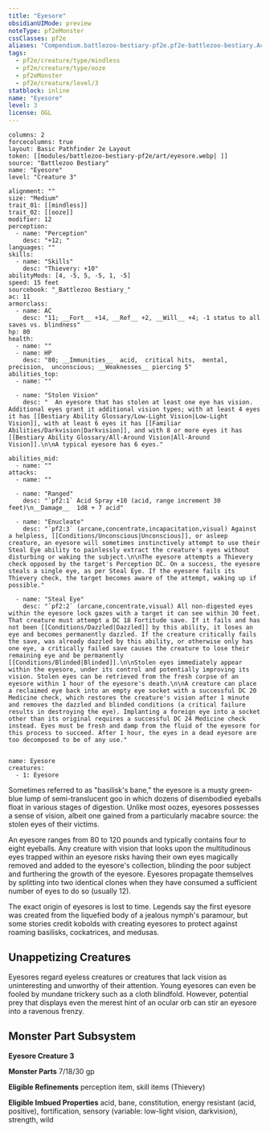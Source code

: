 ```yaml
---
title: "Eyesore"
obsidianUIMode: preview
noteType: pf2eMonster
cssClasses: pf2e
aliases: "Compendium.battlezoo-bestiary-pf2e.pf2e-battlezoo-bestiary.Actor.95uhUP96ETGkl1Cc" 
tags:
  - pf2e/creature/type/mindless
  - pf2e/creature/type/ooze
  - pf2eMonster
  - pf2e/creature/level/3
statblock: inline
name: "Eyesore"
level: 3
license: OGL
---
```


```statblock
columns: 2
forcecolumns: true
layout: Basic Pathfinder 2e Layout
token: [[modules/battlezoo-bestiary-pf2e/art/eyesore.webp| ]]
source: "Battlezoo Bestiary"
name: "Eyesore"
level: "Creature 3"

alignment: ""
size: "Medium"
trait_01: [[mindless]]
trait_02: [[ooze]]
modifier: 12
perception:
  - name: "Perception"
    desc: "+12; "
languages: ""
skills:
  - name: "Skills"
    desc: "Thievery: +10"
abilityMods: [4, -5, 5, -5, 1, -5]
speed: 15 feet
sourcebook: "_Battlezoo Bestiary_"
ac: 11
armorclass:
  - name: AC
    desc: "11; __Fort__ +14, __Ref__ +2, __Will__ +4; -1 status to all saves vs. blindness"
hp: 80
health:
  - name: ""
  - name: HP
    desc: "80; __Immunities__  acid,  critical hits,  mental,  precision,  unconscious; __Weaknesses__ piercing 5"
abilities_top:
  - name: ""

  - name: "Stolen Vision"
    desc: "  An eyesore that has stolen at least one eye has vision. Additional eyes grant it additional vision types; with at least 4 eyes it has [[Bestiary Ability Glossary/Low-Light Vision|Low-Light Vision]], with at least 6 eyes it has [[Familiar Abilities/Darkvision|Darkvision]], and with 8 or more eyes it has [[Bestiary Ability Glossary/All-Around Vision|All-Around Vision]].\n\nA typical eyesore has 6 eyes."

abilities_mid:
  - name: ""
attacks:
  - name: ""

  - name: "Ranged"
    desc: "`pf2:1` Acid Spray +10 (acid, range increment 30 feet)\n__Damage__  1d8 + 7 acid"

  - name: "Enucleate"
    desc: "`pf2:3` (arcane,concentrate,incapacitation,visual) Against a helpless, [[Conditions/Unconscious|Unconscious]], or asleep creature, an eyesore will sometimes instinctively attempt to use their Steal Eye ability to painlessly extract the creature's eyes without disturbing or waking the subject.\n\nThe eyesore attempts a Thievery check opposed by the target's Perception DC. On a success, the eyesore steals a single eye, as per Steal Eye. If the eyesore fails its Thievery check, the target becomes aware of the attempt, waking up if possible."

  - name: "Steal Eye"
    desc: "`pf2:2` (arcane,concentrate,visual) All non-digested eyes within the eyesore lock gazes with a target it can see within 30 feet. That creature must attempt a DC 18 Fortitude save. If it fails and has not been [[Conditions/Dazzled|Dazzled]] by this ability, it loses an eye and becomes permanently dazzled. If the creature critically fails the save, was already dazzled by this ability, or otherwise only has one eye, a critically failed save causes the creature to lose their remaining eye and be permanently [[Conditions/Blinded|Blinded]].\n\nStolen eyes immediately appear within the eyesore, under its control and potentially improving its vision. Stolen eyes can be retrieved from the fresh corpse of an eyesore within 1 hour of the eyesore's death.\n\nA creature can place a reclaimed eye back into an empty eye socket with a successful DC 20 Medicine check, which restores the creature's vision after 1 minute and removes the dazzled and blinded conditions (a critical failure results in destroying the eye). Implanting a foreign eye into a socket other than its original requires a successful DC 24 Medicine check instead. Eyes must be fresh and damp from the fluid of the eyesore for this process to succeed. After 1 hour, the eyes in a dead eyesore are too decomposed to be of any use."
 
```

```encounter-table
name: Eyesore
creatures:
  - 1: Eyesore
```



Sometimes referred to as "basilisk's bane," the eyesore is a musty green-blue lump of semi-translucent goo in which dozens of disembodied eyeballs float in various stages of digestion. Unlike most oozes, eyesores possesses a sense of vision, albeit one gained from a particularly macabre source: the stolen eyes of their victims.

An eyesore ranges from 80 to 120 pounds and typically contains four to eight eyeballs. Any creature with vision that looks upon the multitudinous eyes trapped within an eyesore risks having their own eyes magically removed and added to the eyesore's collection, blinding the poor subject and furthering the growth of the eyesore. Eyesores propagate themselves by splitting into two identical clones when they have consumed a sufficient number of eyes to do so (usually 12).

The exact origin of eyesores is lost to time. Legends say the first eyesore was created from the liquefied body of a jealous nymph's paramour, but some stories credit kobolds with creating eyesores to protect against roaming basilisks, cockatrices, and medusas.

## Unappetizing Creatures

Eyesores regard eyeless creatures or creatures that lack vision as uninteresting and unworthy of their attention. Young eyesores can even be fooled by mundane trickery such as a cloth blindfold. However, potential prey that displays even the merest hint of an ocular orb can stir an eyesore into a ravenous frenzy.

## Monster Part Subsystem

**Eyesore Creature 3**

**Monster Parts** 7/18/30 gp

**Eligible Refinements** perception item, skill items (Thievery)

**Eligible Imbued Properties** acid, bane, constitution, energy resistant (acid, positive), fortification, sensory (variable: low-light vision, darkvision), strength, wild
